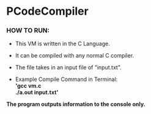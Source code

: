 # PCodeCompiler

### HOW TO RUN: 
* This VM is written in the C Language. 
* It can be compiled with any normal C compiler. 
* The file takes in an input file of "input.txt". 

* Example Compile Command in Terminal:  
**'gcc vm.c  
./a.out input.txt'**

**The program outputs information to the console only.**




 
